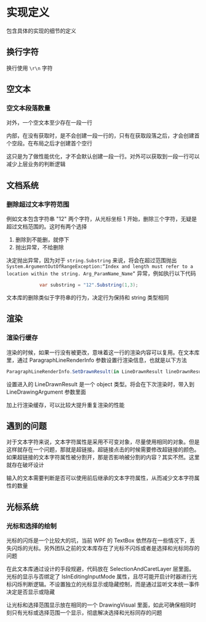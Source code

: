 ﻿# 实现定义

包含具体的实现的细节的定义

## 换行字符

换行使用 `\r\n` 字符

## 空文本

### 空文本段落数量

对外，一个空文本至少存在一段一行

内部，在没有获取时，是不会创建一段一行的，只有在获取段落之后，才会创建首个空段。在布局之后才创建首个空行

这只是为了做性能优化，才不会默认创建一段一行。对外可以获取到一段一行可以减少上层业务的判断逻辑

## 文档系统

### 删除超过文本字符范围

例如文本包含字符串 "12" 两个字符，从光标坐标 1 开始，删除三个字符，无疑是超过文档范围的。这时有两个选择

1. 删除到不能删，就停下
2. 抛出异常，不给删除

决定抛出异常，因为对于 `string.Substring` 来说，将会在超过范围抛出 `System.ArgumentOutOfRangeException:“Index and length must refer to a location within the string. Arg_ParamName_Name”` 异常，例如执行以下代码

```csharp
            var substring = "12".Substring(1,3);
```

文本库的删除类似于字符串的行为，决定行为保持和 string 类型相同

## 渲染

### 渲染行缓存

渲染的时候，如果一行没有被更改，意味着这一行的渲染内容可以复用。在文本库里，通过 ParagraphLineRenderInfo 参数设置行渲染信息，也就是以下方法

```csharp
ParagraphLineRenderInfo.SetDrawnResult(in LineDrawnResult lineDrawnResult)
```

设置进入的 LineDrawnResult 是一个 object 类型。将会在下次渲染时，带入到 LineDrawingArgument 参数里面

加上行渲染缓存，可以比较大提升重复渲染的性能

## 遇到的问题

对于文本字符来说，文本字符属性是采用不可变对象，尽量使用相同的对象。但是这样就存在一个问题，那就是超链接。超链接点击的时候需要修改超链接的颜色。如果超链接的文本字符属性被分割开，那是否影响被分割的内容？其实不然。这里就存在破坏设计

输入的文本需要判断是否可以使用前后继承的文本字符属性，从而减少文本字符属性的数量

## 光标系统

### 光标和选择的绘制

光标的闪烁是一个比较大的坑，当前 WPF 的 TextBox 依然存在一些情况下，丢失闪烁的光标。另外团队之前的文本库存在了光标不闪烁或者是选择和光标同存的问题

在此文本库通过设计的手段规避，代码放在 SelectionAndCaretLayer 层里面。光标的显示与否绑定了 IsInEditingInputMode 属性，且尽可能开启计时器进行光标闪烁判断逻辑。不设置独立的光标显示或隐藏控制，而是通过监听文本统一事件决定是否显示或隐藏

让光标和选择范围显示放在相同的一个 DrawingVisual 里面，如此可确保相同时刻只有光标或选择范围一个显示，彻底解决选择和光标同存的问题